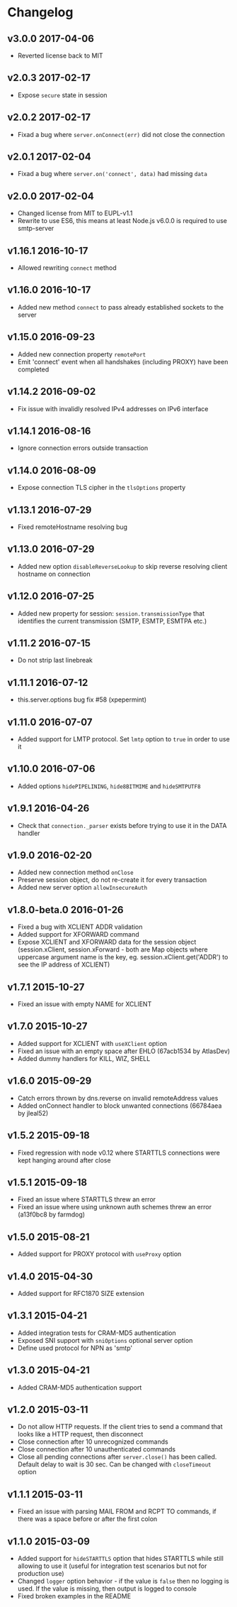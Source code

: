# Changelog

## v3.0.0 2017-04-06

  * Reverted license back to MIT

## v2.0.3 2017-02-17

  * Expose `secure` state in session

## v2.0.2 2017-02-17

  * Fixad a bug where `server.onConnect(err)` did not close the connection

## v2.0.1 2017-02-04

  * Fixad a bug where `server.on('connect', data)` had missing `data`

## v2.0.0 2017-02-04

  * Changed license from MIT to EUPL-v1.1
  * Rewrite to use ES6, this means at least Node.js v6.0.0 is required to use smtp-server

## v1.16.1 2016-10-17

  * Allowed rewriting `connect` method

## v1.16.0 2016-10-17

  * Added new method `connect` to pass already established sockets to the server

## v1.15.0 2016-09-23

  * Added new connection property `remotePort`
  * Emit 'connect' event when all handshakes (including PROXY) have been completed

## v1.14.2 2016-09-02

  * Fix issue with invalidly resolved IPv4 addresses on IPv6 interface

## v1.14.1 2016-08-16

  * Ignore connection errors outside transaction

## v1.14.0 2016-08-09

  * Expose connection TLS cipher in the `tlsOptions` property

## v1.13.1 2016-07-29

  * Fixed remoteHostname resolving bug

## v1.13.0 2016-07-29

  * Added new option `disableReverseLookup` to skip reverse resolving client hostname on connection

## v1.12.0 2016-07-25

  * Added new property for session: `session.transmissionType` that identifies the current transmission (SMTP, ESMTP, ESMTPA etc.)

## v1.11.2 2016-07-15

  * Do not strip last linebreak

## v1.11.1 2016-07-12

  * this.server.options bug fix #58 (xpepermint)

## v1.11.0 2016-07-07

  * Added support for LMTP protocol. Set `lmtp` option to `true` in order to use it

## v1.10.0 2016-07-06

  * Added options `hidePIPELINING`, `hide8BITMIME` and `hideSMTPUTF8`

## v1.9.1 2016-04-26

  * Check that `connection._parser` exists before trying to use it in the DATA handler

## v1.9.0 2016-02-20

  * Added new connection method `onClose`
  * Preserve session object, do not re-create it for every transaction
  * Added new server option `allowInsecureAuth`

## v1.8.0-beta.0 2016-01-26

  * Fixed a bug with XCLIENT ADDR validation
  * Added support for XFORWARD command
  * Expose XCLIENT and XFORWARD data for the session object (session.xClient, session.xForward - both are Map objects where uppercase argument name is the key, eg. session.xClient.get('ADDR') to see the IP address of XCLIENT)

## v1.7.1 2015-10-27

  * Fixed an issue with empty NAME for XCLIENT

## v1.7.0 2015-10-27

  * Added support for XCLIENT with `useXClient` option
  * Fixed an issue with an empty space after EHLO (67acb1534 by AtlasDev)
  * Added dummy handlers for KILL, WIZ, SHELL

## v1.6.0 2015-09-29

  * Catch errors thrown by dns.reverse on invalid remoteAddress values
  * Added onConnect handler to block unwanted connections (66784aea by jleal52)

## v1.5.2 2015-09-18

  * Fixed regression with node v0.12 where STARTTLS connections were kept hanging around after close

## v1.5.1 2015-09-18

  * Fixed an issue where STARTTLS threw an error
  * Fixed an issue where using unknown auth schemes threw an error (a13f0bc8 by farmdog)

## v1.5.0 2015-08-21

  * Added support for PROXY protocol with `useProxy` option

## v1.4.0 2015-04-30

  * Added support for RFC1870 SIZE extension

## v1.3.1 2015-04-21

  * Added integration tests for CRAM-MD5 authentication
  * Exposed SNI support with `sniOptions` optional server option
  * Define used protocol for NPN as 'smtp'

## v1.3.0 2015-04-21

  * Added CRAM-MD5 authentication support

## v1.2.0 2015-03-11

  * Do not allow HTTP requests. If the client tries to send a command that looks like a HTTP request, then disconnect
  * Close connection after 10 unrecognized commands
  * Close connection after 10 unauthenticated commands
  * Close all pending connections after `server.close()` has been called. Default delay to wait is 30 sec. Can be changed with `closeTimeout` option

## v1.1.1 2015-03-11

  * Fixed an issue with parsing MAIL FROM and RCPT TO commands, if there was a space before or after the first colon

## v1.1.0 2015-03-09

  * Added support for `hideSTARTTLS` option that hides STARTTLS while still allowing to use it (useful for integration test scenarios but not for production use)
  * Changed `logger` option behavior - if the value is `false` then no logging is used. If the value is missing, then output is logged to console
  * Fixed broken examples in the README
